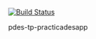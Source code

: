 [![Build Status](https://travis-ci.org/PracticaDS/pdes-tp-practicadesapp.svg?branch=master)](https://travis-ci.org/PracticaDS/pdes-tp-practicadesapp)

pdes-tp-practicadesapp
